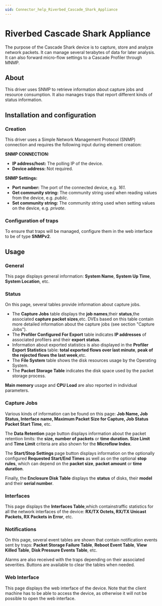 ```yaml
---
uid: Connector_help_Riverbed_Cascade_Shark_Appliance
---
```


# Riverbed Cascade Shark Appliance

The purpose of the Cascade Shark device is to capture, store and analyze network packets. It can manage several terabytes of data for later analysis. It can also forward micro-flow settings to a Cascade Profiler through MNMP.

## About

This driver uses SNMP to retrieve information about capture jobs and resource consumption. It also manages traps that report different kinds of status information.

## Installation and configuration

### Creation

This driver uses a Simple Network Management Protocol (SNMP) connection and requires the following input during element creation:

**SNMP CONNECTION:**

- **IP address/host:** The polling IP of the device.
- **Device address:** Not required.

**SNMP Settings:**

- **Port number:** The port of the connected device, e.g. *161*.
- **Get community string:** The community string used when reading values from the device, e.g. *public*.
- **Set community string:** The community string used when setting values on the device, e.g. *private*.

### Configuration of traps

To ensure that traps will be managed, configure them in the web interface to be of type **SNMPv2**.

## Usage

### General

This page displays general information: **System Name**, **System Up Time**, **System Location**, etc.

### Status

On this page, several tables provide information about capture jobs.

- The **Capture Jobs** table displays the **job names**,their **status**,the associated **capture packet sizes**,etc. DVEs based on this table contain more detailed information about the capture jobs (see section "Capture Jobs").
- The **Profiler Configured For Export** table indicates **IP addresses** of associated profilers and their **export status**.
- Information about exported statistics is also displayed in the **Profiler Export Statistics** table: **total exported flows over last minute**, **peak of the rejected flows the last week**,etc.
- The **File System** table shows the disk resources usage by the Operating System.
- The **Packet Storage Table** indicates the disk space used by the packet storage process.

**Main memory** usage and **CPU Load** are also reported in individual parameters.

### Capture Jobs

Various kinds of information can be found on this page: **Job Name, Job Status, Interface name, Maximum Packet Size for Capture, Job Status Packet Start Time**, etc.

The **Data Retention** page button displays information about the packet retention limits: the **size, number of packets** or **time duration. Size Limit** and **Time Limit** criteria are also shown for the **Microflow Index**.

The **Start/Stop Settings** page button displays information on the optionally configured **Requested Start/End Times** as well as on the optional **stop rules**, which can depend on the **packet size**, **packet amount** or **time duration**.

Finally, the **Enclosure Disk Table** displays the **status** of disks, their **model** and their **serial number**.

### Interfaces

This page displays the **Interfaces Table**,which containstraffic statistics for all the network interfaces of the device: **RX/TX Octets, RX/TX Unicast Packets, RX Packets in Error**, etc.

### Notifications

On this page, several event tables are shown that contain notification events sent by traps: **Packet Storage Failure Table**, **Reboot Event Table**, **View Killed Table**, **Disk Pressure Events Table**, etc.

Alarms are also received with the traps depending on their associated severities. Buttons are available to clear the tables when needed.

### Web Interface

This page displays the web interface of the device. Note that the client machine has to be able to access the device, as otherwise it will not be possible to open the web interface.
